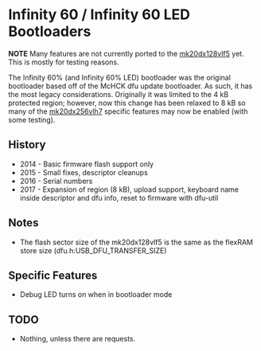 # Infinity 60 / Infinity 60 LED Bootloaders

**NOTE** Many features are not currently ported to the [mk20dx128vlf5](mk20dx128vlf5.md) yet. This is mostly for testing reasons.

The Infinity 60% (and Infinity 60% LED) bootloader was the original bootloader based off of the McHCK dfu update bootloader.
As such, it has the most legacy considerations.
Originally it was limited to the 4 kB protected region; however, now this change has been relaxed to 8 kB so many of the [mk20dx256vlh7](mk20dx256vlh7) specific features may now be enabled (with some testing).


## History

* 2014 - Basic firmware flash support only
* 2015 - Small fixes, descriptor cleanups
* 2016 - Serial numbers
* 2017 - Expansion of region (8 kB), upload support, keyboard name inside descriptor and dfu info, reset to firmware with dfu-util


## Notes

* The flash sector size of the mk20dx128vlf5 is the same as the flexRAM store size (dfu.h:USB_DFU_TRANSFER_SIZE)


## Specific Features

* Debug LED turns on when in bootloader mode


## TODO

* Nothing, unless there are requests.

